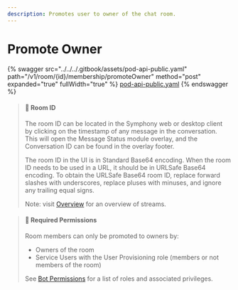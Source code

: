 ```yaml
---
description: Promotes user to owner of the chat room.
---
```


# Promote Owner

{% swagger src="../../../.gitbook/assets/pod-api-public.yaml" path="/v1/room/{id}/membership/promoteOwner" method="post" expanded="true" fullWidth="true" %}
[pod-api-public.yaml](../../../.gitbook/assets/pod-api-public.yaml)
{% endswagger %}

> #### 📘 Room ID
>
> The room ID can be located in the Symphony web or desktop client by clicking on the timestamp of any message in the conversation. This will open the Message Status module overlay, and the Conversation ID can be found in the overlay footer.
>
> The room ID in the UI is in Standard Base64 encoding. When the room ID needs to be used in a URL, it should be in URLSafe Base64 encoding. To obtain the URLSafe Base64 room ID, replace forward slashes with underscores, replace pluses with minuses, and ignore any trailing equal signs.
>
> Note: visit [Overview](https://docs.developers.symphony.com/building-bots-on-symphony/datafeed/overview-of-streams) for an overview of streams.

> #### 🚧 Required Permissions
>
> Room members can only be promoted to owners by:
>
> * Owners of the room
> * Service Users with the User Provisioning role (members or not members of the room)
>
> See [Bot Permissions](https://docs.developers.symphony.com/building-bots-on-symphony/configuration/bot-permissions) for a list of roles and associated privileges.
